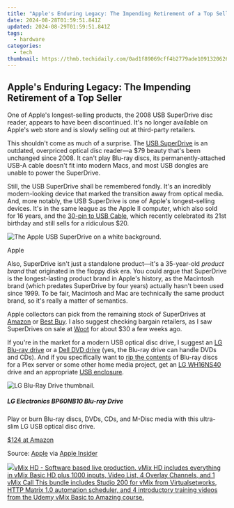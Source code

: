 ```yaml
---
title: "Apple's Enduring Legacy: The Impending Retirement of a Top Seller"
date: 2024-08-28T01:59:51.841Z
updated: 2024-08-29T01:59:51.841Z
tags:
  - hardware
categories:
  - tech
thumbnail: https://thmb.techidaily.com/0ad1f89069cff4b2779ade10913206262c7bed58531552359326ac17834a5d8d.jpg
---
```


## Apple's Enduring Legacy: The Impending Retirement of a Top Seller

One of Apple's longest-selling products, the 2008 USB SuperDrive disc reader, appears to have been discontinued. It's no longer available on Apple's web store and is slowly selling out at third-party retailers.

 This shouldn't come as much of a surprise. The [USB SuperDrive](https://www.apple.com/shop/product/MD564LL/A/apple-usb-superdrive) is an outdated, overpriced optical disc reader—a $79 beauty that's been unchanged since 2008\. It can't play Blu-ray discs, its permanently-attached USB-A cable doesn't fit into modern Macs, and most USB dongles are unable to power the SuperDrive.

 Still, the USB SuperDrive shall be remembered fondly. It's an incredibly modern-looking device that marked the transition away from optical media. And, more notably, the USB SuperDrive is one of Apple's longest-selling devices. It's in the same league as the Apple II computer, which also sold for 16 years, and the [30-pin to USB Cable](https://www.apple.com/shop/product/MA591G/C/apple-30-pin-to-usb-cable), which recently celebrated its 21st birthday and still sells for a ridiculous $20.

![The Apple USB SuperDrive on a white background.](https://static1.howtogeekimages.com/wordpress/wp-content/uploads/2024/08/7.jpg) 

Apple

 Also, SuperDrive isn't just a standalone product—it's a 35-year-old _product brand_ that originated in the floppy disk era. You could argue that SuperDrive is the longest-lasting product brand in Apple's history, as the Macintosh brand (which predates SuperDrive by four years) actually hasn't been used since 1999\. To be fair, Macintosh and Mac are technically the same product brand, so it's really a matter of semantics.

 Apple collectors can pick from the remaining stock of SuperDrives at [Amazon](https://www.amazon.com/Apple-MD564LL-A-USB-SuperDrive/dp/B011K4XZQ0/?tag=hotoge-20&ascsubtag=UUhtgUeUpU2004655&asc%5Frefurl=https%3A%2F%2Fwww.howtogeek.com%2Fapple-superdrive-discontinued%2F&asc%5Fcampaign=Short-Term) or [Best Buy](https://shop-links.co/link/?exclusive=1&publisher_slug=itechdaily19598&url=https%3A%2F%2Fwww.bestbuy.com%2Fsite%2Fapple-superdrive-8x-external-usb-double-layer-dvdrw-cd-rw-drive-silver%2F5856129.p%3FskuId%3D5856129). I also suggest checking bargain retailers, as I saw SuperDrives on sale at [Woot](https://www.anrdoezrs.net/links/3607085/type/dlg/sid/UUhtgUeUpU2004655/https://www.woot.com/) for about $30 a few weeks ago.

 If you're in the market for a modern USB optical disc drive, I suggest an [LG Blu-ray drive](https://www.amazon.com/LG-Electronics-Portable-Blu-ray-Optical/dp/B079LTC6ML/?tag=hotoge-20&ascsubtag=UUhtgUeUpU2004655&asc%5Frefurl=https%3A%2F%2Fwww.howtogeek.com%2Fapple-superdrive-discontinued%2F&asc%5Fcampaign=Short-Term) or a [Dell DVD drive](https://www.amazon.com/Dell-DW316-USB-DVD-Drive-DW316/dp/B00VWVZ0V0/?tag=hotoge-20&ascsubtag=UUhtgUeUpU2004655&asc%5Frefurl=https%3A%2F%2Fwww.howtogeek.com%2Fapple-superdrive-discontinued%2F&asc%5Fcampaign=Short-Term) (yes, the Blu-ray drive can handle DVDs and CDs). And if you specifically want to [rip the contents](https://facebook-video-share.techidaily.com/new-leveraging-consumer-reviews-for-youtube-wealth-creation/) of Blu-ray discs for a Plex server or some other home media project, get an [LG WH16NS40](https://www.amazon.com/LG-Super-Internal-Blu-ray-Rewriter/dp/B00E7B08MS/?tag=hotoge-20&ascsubtag=UUhtgUeUpU2004655&asc%5Frefurl=https%3A%2F%2Fwww.howtogeek.com%2Fapple-superdrive-discontinued%2F&asc%5Fcampaign=Short-Term) drive and an appropriate [USB enclosure](https://www.amazon.com/OWC-Mercury-Optical-External-Enclosure/dp/B06XRCCV44/?tag=hotoge-20&ascsubtag=UUhtgUeUpU2004655&asc%5Frefurl=https%3A%2F%2Fwww.howtogeek.com%2Fapple-superdrive-discontinued%2F&asc%5Fcampaign=Short-Term).

![LG Blu-Ray Drive thumbnail.](https://static1.howtogeekimages.com/wordpress/wp-content/uploads/2024/08/51tznphqwtl-_ac_sl1280_.jpg) 

#####  LG Electronics BP60NB10 Blu-ray Drive

Play or burn Blu-ray discs, DVDs, CDs, and M-Disc media with this ultra-slim LG USB optical disc drive.

[$124 at Amazon](https://www.amazon.com/LG-Electronics-Portable-Blu-ray-Optical/dp/B079LTC6ML/?tag=hotoge-20&ascsubtag=UUhtgUeUpU2004655&asc%5Frefurl=https%3A%2F%2Fwww.howtogeek.com%2Fapple-superdrive-discontinued%2F&asc%5Fcampaign=Short-Term) 

 Source: [Apple](https://www.apple.com/shop/product/MD564LL/A/apple-usb-superdrive) via [Apple Insider](https://appleinsider.com/articles/24/08/05/end-of-an-era-apples-superdrive-has-finally-sold-out-after-16-years?utm%5Fmedium=rss)

<ins class="adsbygoogle"
     style="display:block"
     data-ad-format="autorelaxed"
     data-ad-client="ca-pub-7571918770474297"
     data-ad-slot="1223367746"></ins>



<ins class="adsbygoogle"
     style="display:block"
     data-ad-client="ca-pub-7571918770474297"
     data-ad-slot="8358498916"
     data-ad-format="auto"
     data-full-width-responsive="true"></ins>



<!-- affiliate ads begin -->
<a href="https://secure.2checkout.com/order/checkout.php?PRODS=4718730&QTY=1&AFFILIATE=108875&CART=1"> <img src="https://secure.avangate.com/images/merchant/ce9a6fb2becc2d235e62b125e9260102/products/copy_vMixCallScreenshot1-large.jpg" border="0">vMix HD - Software based live production. vMix HD includes everything in vMix Basic HD plus 1000 inputs, Video List, 4 Overlay Channels, and 1 vMix Call 
This bundle includes Studio 200 for vMix from Virtualsetworks, HTTP Matrix 1.0 automation scheduler, and 4 introductory training videos from the Udemy vMix Basic to Amazing course. </a>
<!-- affiliate ads end -->